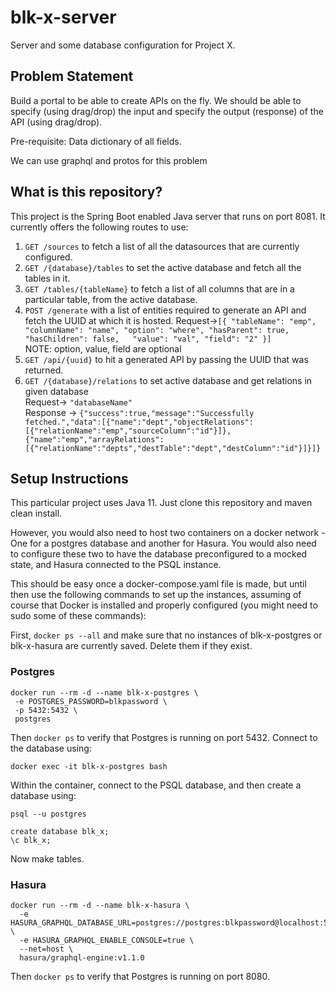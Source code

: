 # blk-x-server
Server and some database configuration for Project X.

## Problem Statement

Build a portal to be able to create APIs on the fly. We should be able to specify (using drag/drop) the input and specify the output (response) of the API (using drag/drop).

Pre-requisite: Data dictionary of all fields.

We can use graphql and protos for this problem

## What is this repository?

This project is the Spring Boot enabled Java server that runs on port 8081. It currently offers the following routes to use:

1. ```GET /sources``` to fetch a list of all the datasources that are currently configured.
1. ```GET /{database}/tables``` to set the active database and fetch all the tables in it.
1. ```GET /tables/{tableName}```  to fetch a list of all columns that are in a particular table, from the active database.
1. ```POST /generate``` with a list of entities required to generate an API and fetch the UUID at which it is hosted.
Request->```[{ "tableName": "emp", "columnName": "name", "option": "where", "hasParent": true,	"hasChildren": false,	"value": "val", "field": "2" }]```  
NOTE: option, value, field are optional
1. ```GET /api/{uuid}``` to hit a generated API by passing the UUID that was returned.
1. ```GET /{database}/relations``` to set active database and get relations in given database    
                 Request-> ```"databaseName"```   
                 Response -> ```{"success":true,"message":"Successfully fetched.","data":[{"name":"dept","objectRelations":[{"relationName":"emp","sourceColumn":"id"}]},{"name":"emp","arrayRelations":[{"relationName":"depts","destTable":"dept","destColumn":"id"}]}]}```

## Setup Instructions

This particular project uses Java 11. Just clone this repository and maven clean install.

However, you would also need to host two containers on a docker network - One for a postgres database and another for Hasura. You would also need to configure these two to have the database preconfigured to a mocked state, and Hasura connected to the PSQL instance.

This should be easy once a docker-compose.yaml file is made, but until then use the following commands to set up the instances, assuming of course that Docker is installed and properly configured (you might need to sudo some of these commands):

First, ```docker ps --all``` and make sure that no instances of blk-x-postgres or blk-x-hasura are currently saved. Delete them if they exist.

### Postgres

 ```shell script
docker run --rm -d --name blk-x-postgres \
  -e POSTGRES_PASSWORD=blkpassword \
  -p 5432:5432 \
  postgres
```

Then ```docker ps``` to verify that Postgres is running on port 5432.
Connect to the database using:

```shell script
docker exec -it blk-x-postgres bash
```

Within the container, connect to the PSQL database, and then create a database using:
```shell script
psql --u postgres
```

```postgresql
create database blk_x;
\c blk_x;
```

Now make tables.

### Hasura

```shell script
docker run --rm -d --name blk-x-hasura \
  -e HASURA_GRAPHQL_DATABASE_URL=postgres://postgres:blkpassword@localhost:5432/blk_x \
  -e HASURA_GRAPHQL_ENABLE_CONSOLE=true \
  --net=host \
  hasura/graphql-engine:v1.1.0
```

Then ```docker ps``` to verify that Postgres is running on port 8080.
